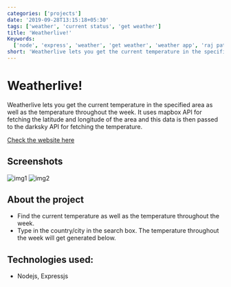 ```yaml
---
categories: ['projects']
date: '2019-09-28T13:15:18+05:30'
tags: ['weather', 'current status', 'get weather']
title: 'Weatherlive!'
Keywords:
  ['node', 'express', 'weather', 'get weather', 'weather app', 'raj pathare']
short: 'Weatherlive lets you get the current temperature in the specified area as well as the temperature throughout the week.'
---
```


# Weatherlive!

Weatherlive lets you get the current temperature in the specified area as well as the temperature throughout the week. It uses mapbox API for fetching the latitude and longitude of the area and this data is then passed to the darksky API for fetching the temperature.

[Check the website here](https://raj-nodejsweather-app.herokuapp.com/)

## Screenshots

![img1](../../images/w1.jpg) ![img2](../../images/w2.jpg)

## About the project

- Find the current temperature as well as the temperature throughout the week.
- Type in the country/city in the search box. The temperature throughout the week will get generated below.

## Technologies used:

- Nodejs, Expressjs
